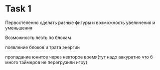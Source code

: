 # Task 1

Первостепенно  сделать разные фигуры и  возможность увеличения и уменьшения

Возможность лезть по блокам

появление блоков и трата энергии

пропадание юнитов через некторое время(тут надо аакуратно что б много таймеров не перегрузили игру)